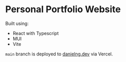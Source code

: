 # Personal Portfolio Website

Built using:

- React with Typescript
- MUI
- Vite

`main` branch is deployed to [danielng.dev](https://www.danielng.dev) via Vercel.
